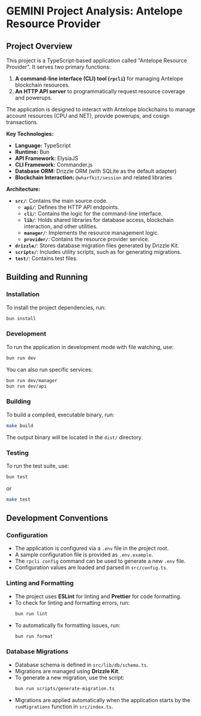 # GEMINI Project Analysis: Antelope Resource Provider

## Project Overview

This project is a TypeScript-based application called "Antelope Resource Provider". It serves two primary functions:

1.  **A command-line interface (CLI) tool (`rpcli`)** for managing Antelope blockchain resources.
2.  **An HTTP API server** to programmatically request resource coverage and powerups.

The application is designed to interact with Antelope blockchains to manage account resources (CPU and NET), provide powerups, and cosign transactions.

**Key Technologies:**

*   **Language:** TypeScript
*   **Runtime:** Bun
*   **API Framework:** ElysiaJS
*   **CLI Framework:** Commander.js
*   **Database ORM:** Drizzle ORM (with SQLite as the default adapter)
*   **Blockchain Interaction:** `@wharfkit/session` and related libraries

**Architecture:**

*   **`src/`**: Contains the main source code.
    *   **`api/`**: Defines the HTTP API endpoints.
    *   **`cli/`**: Contains the logic for the command-line interface.
    *   **`lib/`**: Holds shared libraries for database access, blockchain interaction, and other utilities.
    *   **`manager/`**: Implements the resource management logic.
    *   **`provider/`**: Contains the resource provider service.
*   **`drizzle/`**: Stores database migration files generated by Drizzle Kit.
*   **`scripts/`**: Includes utility scripts, such as for generating migrations.
*   **`test/`**: Contains test files.

## Building and Running

### Installation

To install the project dependencies, run:

```bash
bun install
```

### Development

To run the application in development mode with file watching, use:

```bash
bun run dev
```

You can also run specific services:

```bash
bun run dev/manager
bun run dev/api
```

### Building

To build a compiled, executable binary, run:

```bash
make build
```

The output binary will be located in the `dist/` directory.

### Testing

To run the test suite, use:

```bash
bun test
```

or

```bash
make test
```

## Development Conventions

### Configuration

*   The application is configured via a `.env` file in the project root.
*   A sample configuration file is provided as `.env.example`.
*   The `rpcli config` command can be used to generate a new `.env` file.
*   Configuration values are loaded and parsed in `src/config.ts`.

### Linting and Formatting

*   The project uses **ESLint** for linting and **Prettier** for code formatting.
*   To check for linting and formatting errors, run:
    ```bash
    bun run lint
    ```
*   To automatically fix formatting issues, run:
    ```bash
    bun run format
    ```

### Database Migrations

*   Database schema is defined in `src/lib/db/schema.ts`.
*   Migrations are managed using **Drizzle Kit**.
*   To generate a new migration, use the script:
    ```bash
    bun run scripts/generate-migration.ts
    ```
*   Migrations are applied automatically when the application starts by the `runMigrations` function in `src/index.ts`.
